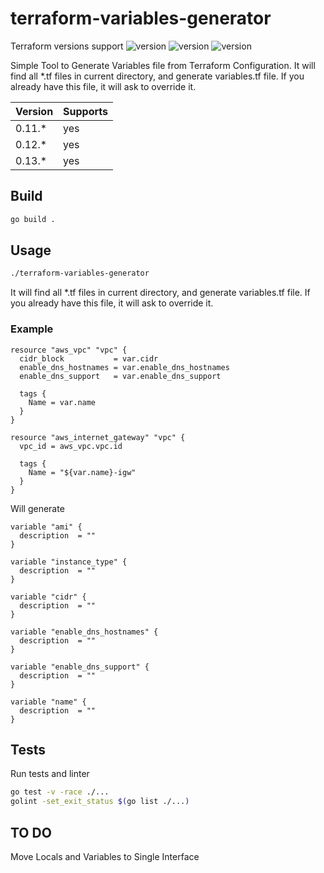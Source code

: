 # terraform-variables-generator

Terraform versions support ![version](https://img.shields.io/badge/version-0.11.*-blue) ![version](https://img.shields.io/badge/version-0.12.*-blue) ![version](https://img.shields.io/badge/version-0.13.*-blue)

Simple Tool to Generate Variables file from Terraform Configuration. It will find all *.tf files in current directory, and generate variables.tf file. If you already have this file, it will ask to override it.

| Version | Supports |
|---------|----------|
| 0.11.*  |    yes   |
| 0.12.*  |    yes   |
| 0.13.*  |    yes   |


## Build

```bash
go build .
```

## Usage

```bash
./terraform-variables-generator
```

It will find all *.tf files in current directory, and generate variables.tf file. If you already have this file, it will ask to override it.

### Example

```text
resource "aws_vpc" "vpc" {
  cidr_block           = var.cidr
  enable_dns_hostnames = var.enable_dns_hostnames
  enable_dns_support   = var.enable_dns_support

  tags {
    Name = var.name
  }
}

resource "aws_internet_gateway" "vpc" {
  vpc_id = aws_vpc.vpc.id

  tags {
    Name = "${var.name}-igw"
  }
}
```

 Will generate

 ```text
 variable "ami" {
   description  = ""
}

variable "instance_type" {
   description  = ""
}

variable "cidr" {
   description  = ""
}

variable "enable_dns_hostnames" {
   description  = ""
}

variable "enable_dns_support" {
   description  = ""
}

variable "name" {
   description  = ""
}
 ```

## Tests

Run tests and linter

```bash
go test -v -race ./...
golint -set_exit_status $(go list ./...)
```

## TO DO

Move Locals and Variables to Single Interface
